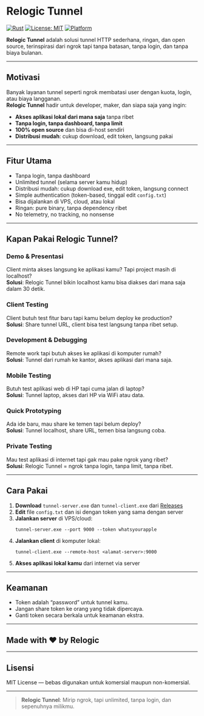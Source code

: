 # Relogic Tunnel

[![Rust](https://img.shields.io/badge/Rust-000000?style=for-the-badge&logo=rust&logoColor=white)](https://www.rust-lang.org/)
[![License: MIT](https://img.shields.io/badge/License-MIT-yellow.svg?style=for-the-badge)](https://opensource.org/licenses/MIT)
[![Platform](https://img.shields.io/badge/Platform-Windows%20%7C%20Linux%20%7C%20macOS-blue?style=for-the-badge)](https://github.com/0xReLogic/Relogic_Tunnel/releases)

**Relogic Tunnel** adalah solusi tunnel HTTP sederhana, ringan, dan open source, terinspirasi dari ngrok tapi tanpa batasan, tanpa login, dan tanpa biaya bulanan.

---

## Motivasi

Banyak layanan tunnel seperti ngrok membatasi user dengan kuota, login, atau biaya langganan.  
**Relogic Tunnel** hadir untuk developer, maker, dan siapa saja yang ingin:

- **Akses aplikasi lokal dari mana saja** tanpa ribet
- **Tanpa login, tanpa dashboard, tanpa limit**
- **100% open source** dan bisa di-host sendiri
- **Distribusi mudah**: cukup download, edit token, langsung pakai

---

## Fitur Utama

- Tanpa login, tanpa dashboard
- Unlimited tunnel (selama server kamu hidup)
- Distribusi mudah: cukup download exe, edit token, langsung connect
- Simple authentication (token-based, tinggal edit `config.txt`)
- Bisa dijalankan di VPS, cloud, atau lokal
- Ringan: pure binary, tanpa dependency ribet
- No telemetry, no tracking, no nonsense

---

## Kapan Pakai Relogic Tunnel?

### **Demo & Presentasi**
Client minta akses langsung ke aplikasi kamu? Tapi project masih di localhost?  
**Solusi**: Relogic Tunnel bikin localhost kamu bisa diakses dari mana saja dalam 30 detik.

### **Client Testing**
Client butuh test fitur baru tapi kamu belum deploy ke production?  
**Solusi**: Share tunnel URL, client bisa test langsung tanpa ribet setup.

### **Development & Debugging**
Remote work tapi butuh akses ke aplikasi di komputer rumah?  
**Solusi**: Tunnel dari rumah ke kantor, akses aplikasi dari mana saja.

### **Mobile Testing**
Butuh test aplikasi web di HP tapi cuma jalan di laptop?  
**Solusi**: Tunnel laptop, akses dari HP via WiFi atau data.

### **Quick Prototyping**
Ada ide baru, mau share ke temen tapi belum deploy?  
**Solusi**: Tunnel localhost, share URL, temen bisa langsung coba.

### **Private Testing**
Mau test aplikasi di internet tapi gak mau pake ngrok yang ribet?  
**Solusi**: Relogic Tunnel = ngrok tanpa login, tanpa limit, tanpa ribet.

---

## Cara Pakai

1. **Download** `tunnel-server.exe` dan `tunnel-client.exe` dari [Releases](https://github.com/0xReLogic/Relogic_Tunnel)
2. **Edit** file `config.txt` dan isi dengan token yang sama dengan server
3. **Jalankan server** di VPS/cloud:
   ```
   tunnel-server.exe --port 9000 --token whatsyourapple
   ```
4. **Jalankan client** di komputer lokal:
   ```
   tunnel-client.exe --remote-host <alamat-server>:9000
   ```
5. **Akses aplikasi lokal kamu** dari internet via server

---

## Keamanan

- Token adalah “password” untuk tunnel kamu.
- Jangan share token ke orang yang tidak dipercaya.
- Ganti token secara berkala untuk keamanan ekstra.

---



## Made with ❤️ by Relogic


---

## Lisensi

MIT License — bebas digunakan untuk komersial maupun non-komersial.

---

> **Relogic Tunnel**: Mirip ngrok, tapi unlimited, tanpa login, dan sepenuhnya milikmu. 
